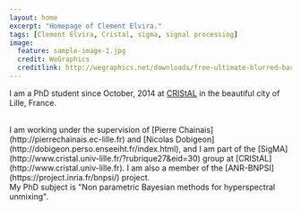```yaml
---
layout: home
excerpt: "Homepage of Clement Elvira."
tags: [Clement Elvira, Cristal, sigma, signal processing]
image:
  feature: sample-image-1.jpg
  credit: WeGraphics
  creditlink: http://wegraphics.net/downloads/free-ultimate-blurred-background-pack/
---
```


I am a PhD student since October, 2014 at [CRIStAL](http://www.cristal.univ-lille.fr) in the beautiful city of Lille, France.

<br/>
I am working under the supervision of [Pierre Chainais](http://pierrechainais.ec-lille.fr) and [Nicolas Dobigeon](http://dobigeon.perso.enseeiht.fr/index.html), and I am part of the [SigMA](http://www.cristal.univ-lille.fr/?rubrique27&eid=30) group at [CRIStAL](http://www.cristal.univ-lille.fr). I am also a member of the [ANR-BNPSI](https://project.inria.fr/bnpsi/) project.

<br/>
My PhD subject is "Non parametric Bayesian methods for hyperspectral unmixing".